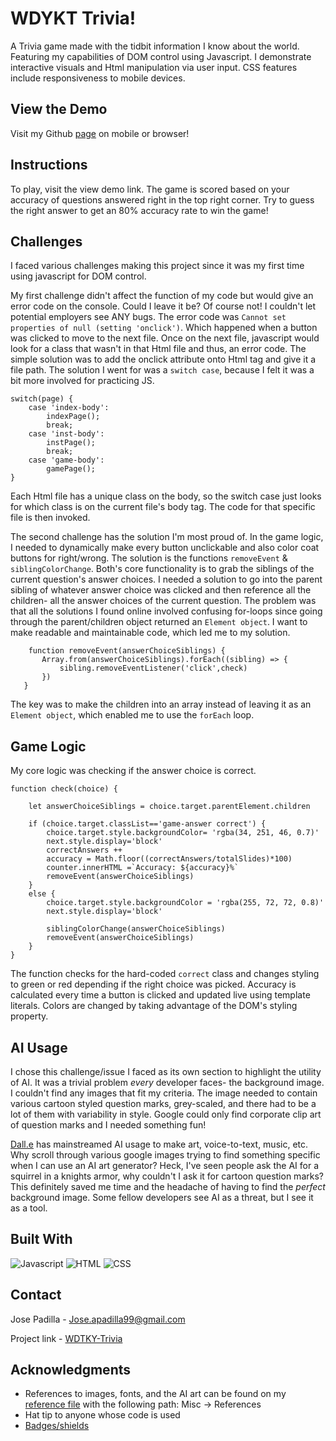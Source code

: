 # WDYKT Trivia!
A Trivia game made with the tidbit information I know about the world. Featuring my capabilities of DOM control using Javascript. I demonstrate interactive visuals and Html manipulation via user input. CSS features include responsiveness to mobile devices.
    
## View the Demo
    
Visit my Github [page](https://jpadillacoding.github.io/WDYKT-Trivia/) on mobile or browser!


## Instructions

To play, visit the view demo link. The game is scored based on your accuracy of questions answered right in the top right corner. Try to guess the right answer to get an 80% accuracy rate to win the game!

## Challenges 

I faced various challenges making this project since it was my first time using javascript for DOM control. 

My first challenge didn't affect the function of my code but would give an error code on the console. Could I leave it be? Of course not! I couldn't let potential employers see ANY bugs.
The error code was `Cannot set properties of null (setting 'onclick')`. Which happened when a button was clicked to move to the next file. Once on the next file, javascript would look for a class that wasn't in that Html file and thus, an error code. The simple solution was to add the onclick attribute onto Html tag and give it a file path. The solution I went for was a `switch case`, because I felt it was a bit more involved for practicing JS. 
```
switch(page) {
    case 'index-body':
        indexPage();
        break;
    case 'inst-body':
        instPage();
        break;
    case 'game-body':
        gamePage();
}
```
 Each Html file has a unique class on the body, so the switch case just looks for which class is on the current file's body tag. The code for that specific file is then invoked.

 The second challenge has the solution I'm most proud of. In the game logic, I needed to dynamically make every button unclickable and also color coat buttons for right/wrong. The solution is the functions `removeEvent` & `siblingColorChange`. Both's core functionality is to grab the siblings of the current question's answer choices. I needed a solution to go into the parent sibling of whatever answer choice was clicked and then reference all the children- all the answer choices of the current question. The problem was that all the solutions I found online involved confusing for-loops since going through the parent/children object returned an `Element object`. I want to make readable and maintainable code, which led me to my solution. 
 ```
     function removeEvent(answerChoiceSiblings) {
        Array.from(answerChoiceSiblings).forEach((sibling) => {
            sibling.removeEventListener('click',check)
        })
    }
 ```
The key was to make the children into an array instead of leaving it as an `Element object`, which enabled me to use the `forEach` loop. 

 ## Game Logic

My core logic was checking if the answer choice is correct. 
```
function check(choice) {

    let answerChoiceSiblings = choice.target.parentElement.children

    if (choice.target.classList=='game-answer correct') {
        choice.target.style.backgroundColor= 'rgba(34, 251, 46, 0.7)'
        next.style.display='block'
        correctAnswers ++
        accuracy = Math.floor((correctAnswers/totalSlides)*100)
        counter.innerHTML =`Accuracy: ${accuracy}%`
        removeEvent(answerChoiceSiblings)
    }
    else {
        choice.target.style.backgroundColor = 'rgba(255, 72, 72, 0.8)'
        next.style.display='block'

        siblingColorChange(answerChoiceSiblings)
        removeEvent(answerChoiceSiblings)
    }
}
```
The function checks for the hard-coded `correct` class and changes styling to green or red depending if the right choice was picked. Accuracy is calculated every time a button is clicked and updated live using template literals. Colors are changed by taking advantage of the DOM's styling property. 

## AI Usage 

I chose this challenge/issue I faced as its own section to highlight the utility of AI. It was a trivial problem <em>every</em> developer faces- the background image. I couldn't find any images that fit my criteria. The image needed to contain various cartoon styled question marks, grey-scaled, and there had to be a lot of them with variability in style. Google could only find corporate clip art of question marks and I needed something fun! 

[Dall.e](https://openai.com/dall-e-2/) has mainstreamed AI usage to make art, voice-to-text, music, etc. Why scroll through various google images trying to find something specific when I can use an AI art generator? Heck, I've seen people ask the AI for a squirrel in a knights armor, why couldn't I ask it for cartoon question marks? This definitely saved me time and the headache of having to find the <em>perfect</em> background image. Some fellow developers see AI as a threat, but I see it as a tool. 

## Built With

![Javascript](https://img.shields.io/badge/JavaScript-323330?style=for-the-badge&logo=javascript&logoColor=F7DF1E)
![HTML](https://img.shields.io/badge/HTML5-E34F26?style=for-the-badge&logo=html5&logoColor=white)
![CSS](https://img.shields.io/badge/CSS3-1572B6?style=for-the-badge&logo=css3&logoColor=white)
## Contact 

Jose Padilla - Jose.apadilla99@gmail.com

Project link - [WDTKY-Trivia](https://github.com/JpadillaCoding/WDYKT-Trivia)



## Acknowledgments

  - References to images, fonts, and the AI art can be found on my [reference file](https://github.com/JpadillaCoding/WDYKT-Trivia/blob/main/misc/refrences) with the following path: Misc -> References  
  - Hat tip to anyone whose code is used
  - [Badges/shields](https://github.com/alexandresanlim/Badges4-README.md-Profile)